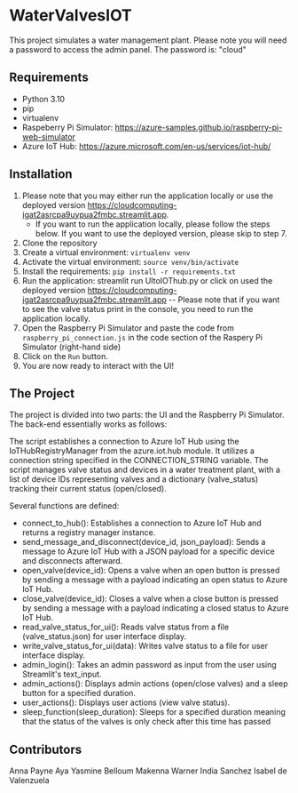 # WaterValvesIOT
This project simulates a water management plant. Please note you will need a password to access the admin panel. The password is: "cloud"

## Requirements
- Python 3.10
- pip
- virtualenv
- Raspeberry Pi Simulator: https://azure-samples.github.io/raspberry-pi-web-simulator
- Azure IoT Hub: https://azure.microsoft.com/en-us/services/iot-hub/

## Installation
1. Please note that you may either run the application locally or use the deployed version https://cloudcomputing-igat2asrcpa9uypua2fmbc.streamlit.app. 
   - If you want to run the application locally, please follow the steps below. If you want to use the deployed version, please skip to step 7.
2. Clone the repository
3. Create a virtual environment: `virtualenv venv`
4. Activate the virtual environment: `source venv/bin/activate`
5. Install the requirements: `pip install -r requirements.txt`
6. Run the application: streamlit run UItoIOThub.py or click on used the deployed version https://cloudcomputing-igat2asrcpa9uypua2fmbc.streamlit.app
 -- Please note that if you want to see the valve status print in the console, you need to run the application locally.
7. Open the Raspberry Pi Simulator and paste the code from `raspberry_pi_connection.js` in the code section of the Raspery Pi Simulator (right-hand side)
8. Click on the `Run` button.
9. You are now ready to interact with the UI!

## The Project
The project is divided into two parts: the UI and the Raspberry Pi Simulator.
The back-end essentially works as follows:

The script establishes a connection to Azure IoT Hub using the IoTHubRegistryManager from the azure.iot.hub module. It utilizes a connection string specified in the CONNECTION_STRING variable. The script manages valve status and devices in a water treatment plant, with a list of device IDs representing valves and a dictionary (valve_status) tracking their current status (open/closed).

Several functions are defined:
- connect_to_hub(): Establishes a connection to Azure IoT Hub and returns a registry manager instance.
- send_message_and_disconnect(device_id, json_payload): Sends a message to Azure IoT Hub with a JSON payload for a specific device and disconnects afterward.
- open_valve(device_id): Opens a valve when an open button is pressed by sending a message with a payload indicating an open status to Azure IoT Hub.
- close_valve(device_id): Closes a valve when a close button is pressed by sending a message with a payload indicating a closed status to Azure IoT Hub.
- read_valve_status_for_ui(): Reads valve status from a file (valve_status.json) for user interface display.
- write_valve_status_for_ui(data): Writes valve status to a file for user interface display.
- admin_login(): Takes an admin password as input from the user using Streamlit's text_input.
- admin_actions(): Displays admin actions (open/close valves) and a sleep button for a specified duration.
- user_actions(): Displays user actions (view valve status).
- sleep_function(sleep_duration): Sleeps for a specified duration meaning that the status of the valves is only check 
after this time has passed


## Contributors

Anna Payne
Aya Yasmine Belloum
Makenna Warner 
India Sanchez
Isabel de Valenzuela 
